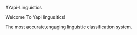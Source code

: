 #Yapi-Linguistics

Welcome To Yapi lingusitics!

The most accurate,engaging linguistic classification system.

